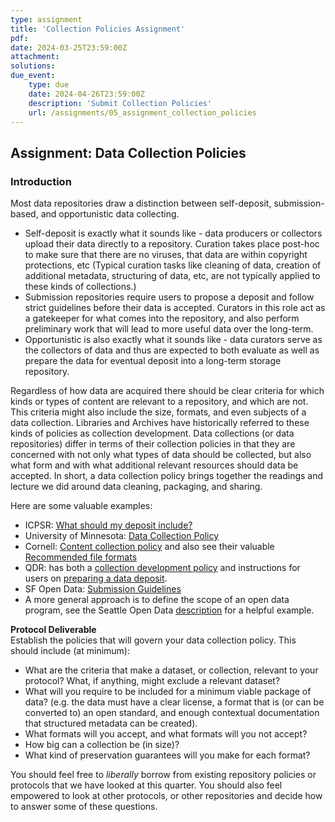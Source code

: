 ```yaml
---
type: assignment
title: 'Collection Policies Assignment'
pdf:
date: 2024-03-25T23:59:00Z
attachment:
solutions:
due_event:
    type: due
    date: 2024-04-26T23:59:00Z
    description: 'Submit Collection Policies'
    url: /assignments/05_assignment_collection_policies
---
```

## Assignment: Data Collection Policies

### Introduction        
Most data repositories draw a distinction between self-deposit, submission-based, and opportunistic data collecting.

- Self-deposit is exactly what it sounds like - data producers or collectors upload their data directly to a repository. Curation takes place post-hoc to make sure that there are no viruses, that data are within copyright protections, etc (Typical curation tasks like cleaning of data, creation of additional metadata, structuring of data, etc, are not typically applied to these kinds of collections.)
- Submission repositories require users to propose a deposit and follow strict guidelines before their data is accepted. Curators in this role act as a gatekeeper for what comes into the repository, and also perform preliminary work that will lead to more useful data over the long-term.
- Opportunistic is also exactly what it sounds like - data curators serve as the collectors of data and thus are expected to both evaluate as well as prepare the data for eventual deposit into a long-term storage repository.

Regardless of how data are acquired there should be clear criteria for which kinds or types of content are relevant to a repository, and which are not. This criteria might also include the size, formats, and even subjects of a data collection. Libraries and Archives have historically referred to these kinds of policies as collection development. Data collections (or data repositories) differ in terms of their collection policies in that they are concerned with not only what types of data should be collected, but also what form and with what additional relevant resources should data be accepted. In short, a data collection policy brings together the readings and lecture we did around data cleaning, packaging, and sharing.

Here are some valuable examples:        

- ICPSR: [What should my deposit include?](http://www.icpsr.umich.edu/icpsrweb/deposit/)
- University of Minnesota: [Data Collection Policy](https://conservancy.umn.edu/pages/drum/policies/#data-collection-policy)
- Cornell: [Content collection policy](http://guides.library.cornell.edu/ecommons/contentpolicy) and also see their valuable [Recommended file formats](http://guides.library.cornell.edu/ecommons/formats)
- QDR: has both a [collection development policy](https://qdr.syr.edu/policies/collectionsdevelopment) and instructions for users on [preparing a data deposit](https://qdr.syr.edu/guidance/managing/preparing-data).
- SF Open Data: [Submission Guidelines](https://datasf.org/publishing/submission-guidelines/)
- A more general approach is to define the scope of an open data program, see the Seattle Open Data [description](http://www.seattle.gov/tech/initiatives/open-data/about-the-open-data-program) for a helpful example.

**Protocol Deliverable**      
Establish the policies that will govern your data collection policy. This should include (at minimum):

- What are the criteria that make a dataset, or collection, relevant to your protocol? What, if anything, might exclude a relevant dataset?
- What will you require to be included for a minimum viable package of data? (e.g. the data must have a clear license, a format that is (or can be converted to) an open standard, and enough contextual documentation that structured metadata can be created).
- What formats will you accept, and what formats will you not accept?
- How big can a collection be (in size)?
- What kind of preservation guarantees will you make for each format?

You should feel free to _liberally_ borrow from existing repository policies or protocols that we have looked at this quarter. You should also feel empowered to look at other protocols, or other repositories and decide how to answer some of these questions.
